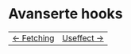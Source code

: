 # Avanserte hooks



<table width="100%">
  <tr>
    <td><a href="1_fetch.md">← Fetching</a></td>
    <td align="right"><a href="3_useeffect.md">Useffect →</a></td>
  </tr>
</table>
